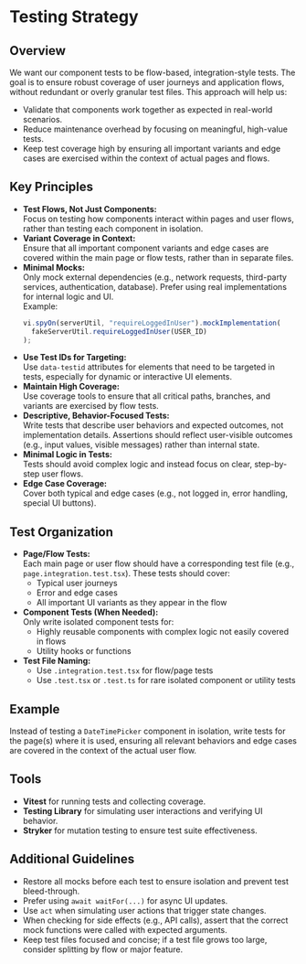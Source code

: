 # Testing Strategy

## Overview

We want our component tests to be flow-based, integration-style tests. The goal
is to ensure robust coverage of user journeys and application flows, without
redundant or overly granular test files. This approach will help us:

- Validate that components work together as expected in real-world scenarios.
- Reduce maintenance overhead by focusing on meaningful, high-value tests.
- Keep test coverage high by ensuring all important variants and edge cases are
  exercised within the context of actual pages and flows.

## Key Principles

- **Test Flows, Not Just Components:**  
  Focus on testing how components interact within pages and user flows, rather
  than testing each component in isolation.
- **Variant Coverage in Context:**  
  Ensure that all important component variants and edge cases are covered within
  the main page or flow tests, rather than in separate files.
- **Minimal Mocks:**  
  Only mock external dependencies (e.g., network requests, third-party services,
  authentication, database). Prefer using real implementations for internal
  logic and UI.  
  Example:
  ```ts
  vi.spyOn(serverUtil, "requireLoggedInUser").mockImplementation(
    fakeServerUtil.requireLoggedInUser(USER_ID)
  );
  ```
- **Use Test IDs for Targeting:**  
  Use `data-testid` attributes for elements that need to be targeted in tests,
  especially for dynamic or interactive UI elements.
- **Maintain High Coverage:**  
  Use coverage tools to ensure that all critical paths, branches, and variants
  are exercised by flow tests.
- **Descriptive, Behavior-Focused Tests:**  
  Write tests that describe user behaviors and expected outcomes, not
  implementation details. Assertions should reflect user-visible outcomes (e.g.,
  input values, visible messages) rather than internal state.
- **Minimal Logic in Tests:**  
  Tests should avoid complex logic and instead focus on clear, step-by-step user
  flows.
- **Edge Case Coverage:**  
  Cover both typical and edge cases (e.g., not logged in, error handling,
  special UI buttons).

## Test Organization

- **Page/Flow Tests:**  
  Each main page or user flow should have a corresponding test file (e.g.,
  `page.integration.test.tsx`). These tests should cover:
  - Typical user journeys
  - Error and edge cases
  - All important UI variants as they appear in the flow
- **Component Tests (When Needed):**  
  Only write isolated component tests for:
  - Highly reusable components with complex logic not easily covered in flows
  - Utility hooks or functions
- **Test File Naming:**
  - Use `.integration.test.tsx` for flow/page tests
  - Use `.test.tsx` or `.test.ts` for rare isolated component or utility tests

## Example

Instead of testing a `DateTimePicker` component in isolation, write tests for
the page(s) where it is used, ensuring all relevant behaviors and edge cases are
covered in the context of the actual user flow.

## Tools

- **Vitest** for running tests and collecting coverage.
- **Testing Library** for simulating user interactions and verifying UI
  behavior.
- **Stryker** for mutation testing to ensure test suite effectiveness.

## Additional Guidelines

- Restore all mocks before each test to ensure isolation and prevent test
  bleed-through.
- Prefer using `await waitFor(...)` for async UI updates.
- Use `act` when simulating user actions that trigger state changes.
- When checking for side effects (e.g., API calls), assert that the correct mock
  functions were called with expected arguments.
- Keep test files focused and concise; if a test file grows too large, consider
  splitting by flow or major feature.

